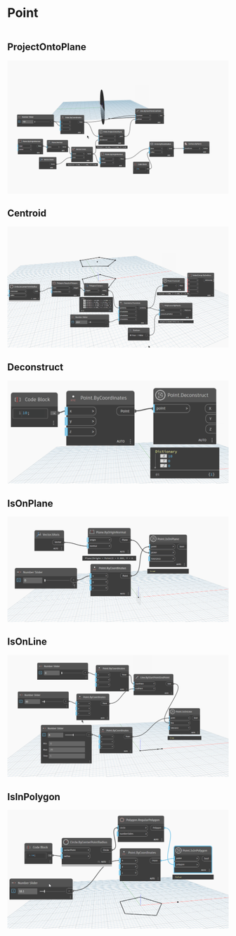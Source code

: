 # Point

```{contents}
```

## ProjectOntoPlane

![ProjectOntoPlane](dyn/pic/Point.ProjectOntoPlane.gif)

## Centroid 

![Centroid](dyn/pic/Point.Centroid.gif)

## Deconstruct 

![Deconstruct](dyn/pic/Point.Deconstruct.png)

## IsOnPlane

![IsOnPlane](dyn/pic/Point.IsOnPlane.gif)

## IsOnLine

![IsOnLine](dyn/pic/Point.IsOnLine.gif)


## IsInPolygon

![IsInPolygon](dyn/pic/Point.IsInPolygons.gif)